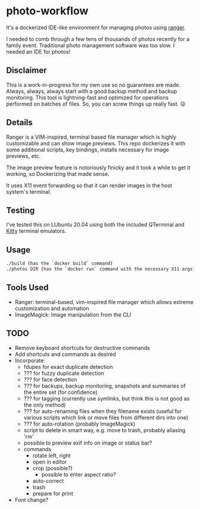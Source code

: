 # photo-workflow

It's a dockerized IDE-like environment for managing photos using [ranger](https://github.com/ranger/ranger).

I needed to comb through a few tens of thousands of photos recently for a family event.  Traditional photo management software was too slow.  I needed an IDE for photos!

## Disclaimer

This is a work-in-progress for my own use so no guarantees are made.  Always, always, always start with a good backup method and backup monitoring.  This tool is lightning-fast and optimized for operations performed on batches of files.  So, you can screw things up really fast. 😜

## Details

Ranger is a VIM-inspired, terminal based file manager which is highly customizable and can show image previews.  This repo dockerizes it with some additional scripts, key bindings, installs necessary for image previews, etc.

The image preview feature is notoriously finicky and it took a while to get it working, so Dockerizing that made sense.

It uses X11 event forwarding so that it can render images in the host system's terminal.

## Testing

I've tested this on LUbuntu 20.04 using both the included QTerminal and [Kitty](https://sw.kovidgoyal.net/kitty/) terminal emulators.

## Usage

```bash
./build (has the `docker build` command)
./photos DIR (has the `docker run` command with the necessary X11 args)
```

## Tools Used

- Ranger: terminal-based, vim-inspired file manager which allows extreme customization and automation
- ImageMagick: Image manipulation from the CLI

## TODO

- Remove keyboard shortcuts for destructive commands
- Add shortcuts and commands as desired 
- Incorporate:
  - fdupes for exact duplicate detection
  - ??? for fuzzy duplicate detection
  - ??? for face detection
  - ??? for backups, backup monitoring, snapshots and summaries of the entire set (for confidence)
  - ??? for tagging (currently use symlinks, but think this is not good as the only method)
  - ??? for auto-renaming files when they filename exists (useful for various scripts which link or move files from different dirs into one)
  - ??? for auto-rotation (probably ImageMagick)
  - script to delete in smart way, e.g. move to trash, probably aliasing 'rm'
  - possible to preview exif info on image or status bar?
  - commands
    - rotate left, right
    - open in editor
    - crop (possible?)
      - possible to enter aspect ratio?
    - auto-correct
    - trash
    - prepare for print
- Font change? 
